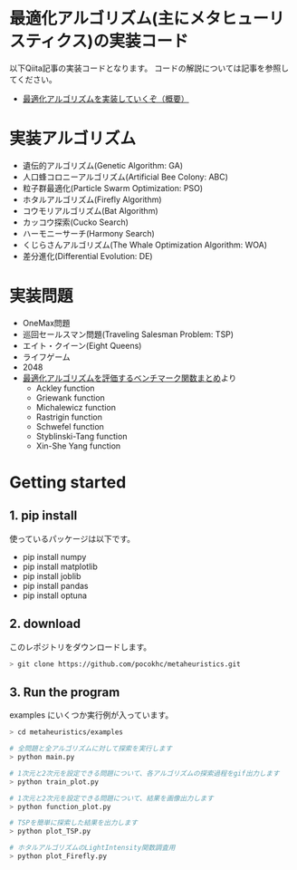 # 最適化アルゴリズム(主にメタヒューリスティクス)の実装コード
以下Qiita記事の実装コードとなります。
コードの解説については記事を参照してください。

+ [最適化アルゴリズムを実装していくぞ（概要）](https://qiita.com/pocokhc/items/07b698cc426cadb3a64e)


# 実装アルゴリズム

+ 遺伝的アルゴリズム(Genetic Algorithm: GA)
+ 人口蜂コロニーアルゴリズム(Artificial Bee Colony: ABC)
+ 粒子群最適化(Particle Swarm Optimization: PSO)
+ ホタルアルゴリズム(Firefly Algorithm)
+ コウモリアルゴリズム(Bat Algorithm)
+ カッコウ探索(Cucko Search)
+ ハーモニーサーチ(Harmony Search)
+ くじらさんアルゴリズム(The Whale Optimization Algorithm: WOA)
+ 差分進化(Differential Evolution: DE)


# 実装問題

+ OneMax問題
+ 巡回セールスマン問題(Traveling Salesman Problem: TSP)
+ エイト・クイーン(Eight Queens)
+ ライフゲーム
+ 2048
+ [最適化アルゴリズムを評価するベンチマーク関数まとめ](https://qiita.com/tomitomi3/items/d4318bf7afbc1c835dda)より
  + Ackley function
  + Griewank function
  + Michalewicz function
  + Rastrigin function
  + Schwefel function
  + Styblinski-Tang function
  + Xin-She Yang function


# Getting started
## 1. pip install
使っているパッケージは以下です。

+ pip install numpy
+ pip install matplotlib
+ pip install joblib
+ pip install pandas
+ pip install optuna


## 2. download
このレポジトリをダウンロードします。

``` bash
> git clone https://github.com/pocokhc/metaheuristics.git
```

## 3. Run the program
examples にいくつか実行例が入っています。

``` bash
> cd metaheuristics/examples

# 全問題と全アルゴリズムに対して探索を実行します
> python main.py

# 1次元と2次元を設定できる問題について、各アルゴリズムの探索過程をgif出力します
> python train_plot.py

# 1次元と2次元を設定できる問題について、結果を画像出力します
> python function_plot.py

# TSPを簡単に探索した結果を出力します
> python plot_TSP.py

# ホタルアルゴリズムのLightIntensity関数調査用
> python plot_Firefly.py

```



